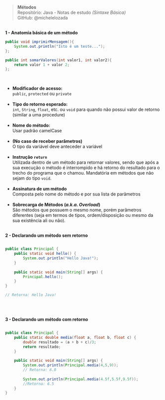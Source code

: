> **Métodos**  
> Repositório: Java - Notas de estudo *(Sintaxe Básica)*    
> GitHub: @michelelozada
&nbsp;
     
&nbsp;       
**1 - Anatomia básica de um método**
```java
public void imprimirMensagem(){
	System.out.println("Isto é um teste...");
};

public int somarValores(int valor1, int valor2){
	return valor 1 + valor 2;
};
```
&nbsp;

- **Modificador de acesso:**      
      `public`, `protected` ou `private`
&nbsp;     
&nbsp;     
 - **Tipo do retorno esperado:**         
      `int`, `String`, `float`, etc. ou `void` para quando não possui valor de retorno (similar a uma procedure)
 &nbsp;     
 &nbsp;     
 - **Nome do método:**         
      Usar padrão camelCase  
 &nbsp;
 &nbsp;      
 - **(No caso de receber parâmetros)**  
      O tipo da variável deve anteceder a variável
 &nbsp;     
 &nbsp;     
 - **Instrução `return`**      
	Utilizada dentro de um método para retornar valores, sendo que após a sua execução o método é interrompido e há retorno do resultado para o trecho do programa que o chamou. Mandatória em métodos que não sejam do tipo `void`.
 &nbsp;     
 &nbsp;     
 - **Assinatura de um método**    
    Composta pelo nome do método e por sua lista de parâmetros
 &nbsp;     
 &nbsp;
 - **Sobrecarga de Métodos (*a.k.a. Overload*)**  
    São métodos que possuem o mesmo nome, porém parâmetros diferentes (seja em termos de tipos, ordem/disposição ou mesmo da sua existência ali ou não).
 &nbsp;

 &nbsp;    
**2 - Declarando um método sem retorno**
```java

public class Principal {
	public static void hello() {
		System.out.println("Hello Java!"); 
	}
	
	public static void main(String[] args) {
		Principal.hello();
	}
}

// Retorna: Hello Java!
```
&nbsp;

&nbsp;      
**3 - Declarando um método com retorno**
```java

public class Principal {
	public static double media(float a, float b, float c) {
		double resultado = (a + b + c)/3;
		return resultado;
	}
	
	public static void main(String[] args) {
		System.out.println(Principal.media(4,5,9)); 
		// Retorna: 6.0
		
		System.out.println(Principal.media(4.5f,5.5f,9.5f));
		//Retorna: 6.5		
	}				
}
```